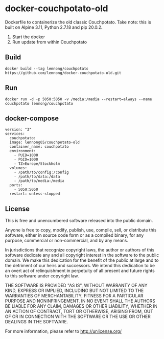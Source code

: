 # docker-couchpotato-old

Dockerfile to containerize the old classic Couchpotato.
Take note: this is built on Alpine 3.11, Python 2.7.18 and pip 20.0.2.

1. Start the docker
2. Run update from within Couchpotato

## Build

    docker build --tag lennong/couchpotato https://github.com/lennong/docker-couchpotato-old.git

## Run

    docker run -d -p 5050:5050 -v /media:/media --restart=always --name couchpotato lennong/couchpotato

## docker-compose

    version: "3"
    services:
      couchpotato:
      image: lennong05/couchpotato-old
      container_name: couchpotato
      environment:
        - PUID=1000
        - PGID=1000
        - TZ=Europe/Stockholm
      volumes:
        - /path/to/config:/config
        - /path/to/data:/data
        - /path/to/media:/media
      ports:
        - 5050:5050
      restart: unless-stopped

## License

This is free and unencumbered software released into the public domain.

Anyone is free to copy, modify, publish, use, compile, sell, or
distribute this software, either in source code form or as a compiled
binary, for any purpose, commercial or non-commercial, and by any
means.

In jurisdictions that recognize copyright laws, the author or authors
of this software dedicate any and all copyright interest in the
software to the public domain. We make this dedication for the benefit
of the public at large and to the detriment of our heirs and
successors. We intend this dedication to be an overt act of
relinquishment in perpetuity of all present and future rights to this
software under copyright law.

THE SOFTWARE IS PROVIDED "AS IS", WITHOUT WARRANTY OF ANY KIND,
EXPRESS OR IMPLIED, INCLUDING BUT NOT LIMITED TO THE WARRANTIES OF
MERCHANTABILITY, FITNESS FOR A PARTICULAR PURPOSE AND NONINFRINGEMENT.
IN NO EVENT SHALL THE AUTHORS BE LIABLE FOR ANY CLAIM, DAMAGES OR
OTHER LIABILITY, WHETHER IN AN ACTION OF CONTRACT, TORT OR OTHERWISE,
ARISING FROM, OUT OF OR IN CONNECTION WITH THE SOFTWARE OR THE USE OR
OTHER DEALINGS IN THE SOFTWARE.

For more information, please refer to <http://unlicense.org/>
